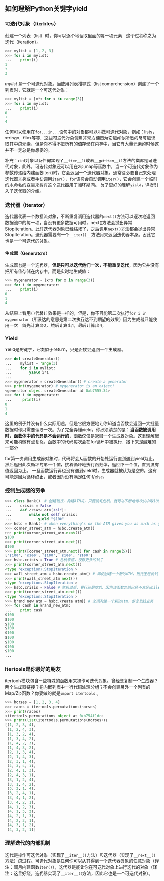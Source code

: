 ## 如何理解Python关键字yield

### 可迭代对象（Iterbles）
创建一个列表（list）时，你可以逐个地读取里面的每一项元素，这个过程称之为迭代（iteration）。
```Python
>>> mylist = [1, 2, 3]
>>> for i in mylist:
...    print(i)
1
2
3
```
*mylist* 是一个可迭代对象。当使用列表推导式（list comprehension）创建了一个列表时，它就是一个可迭代对象：
```Python
>>> mylist = [x*x for x in range(3)]
>>> for i in mylist:
...    print(i)
0
1
4
```
任何可以使用在`for...in...`语句中的对象都可以叫做可迭代对象，例如：lists，strings，files等等。这些可迭代对象使用非常方便因为它能如你所愿的尽可能读取其中的元素，但是你不得不把所有的值存储在内存中，当它有大量元素的时候这并不一定总是你想要的。

补充：dict对象以及任何实现了`__iter__()`或者`__getitem__()`方法的类都是可迭代对象，此外，可迭代对象还可以用在zip,map等函数中，当一个可迭代对象作为参数传递给内建函数iter()时，它会返回一个迭代器对象。通常没必要自己来处理迭代器本身或者手动调用`iter()`，`for`语句会自动调用`iter()`，它会创建一个临时的未命名的变量来持有这个迭代器用于循环期间。 为了更好的理解`yield`，译者引入了迭代器的介绍。

### 迭代器（iterator）

迭代器代表一个数据流对象，不断重复调用迭代器的`next()`方法可以逐次地返回数据流中的每一项，当没有更多数据可用时，next()方法会抛出异常StopIteration。此时迭代器对象已经枯竭了，之后调用`next()`方法都会抛出异常StopIteration。迭代器需要有一个`__iter()__`方法用来返回迭代器本身。因此它也是一个可迭代的对象。

#### 生成器（Generators）

生成器也是一个迭代器，**但是只可以迭代他们一次，不能重复迭代**，因为它并没有把所有值存储在内存中，而是实时地生成值：
```Python
>>> mygenerator = (x*x for x in range(3))
>>> for i in mygenerator:
...    print(i)
0
1
4
```
从结果上看用`()`代替`[]`效果是一样的，但是，你不可能第二次执行`for i in mygenerator`（所表达的意思是第二次执行达不到期望的效果）因为生成器只能使用一次：首先计算出0，然后计算出1，最后计算出4。


### Yield

Yield是关键字，它类似于return，只是函数会返回一个生成器。
```Python
>>> def createGenerator():
...    mylist = range(3)
...    for i in mylist:
...        yield i*i
...
>>> mygenerator = createGenerator() # create a generator
>>> print(mygenerator) # mygenerator is an object!
<generator object createGenerator at 0xb7555c34>
>>> for i in mygenerator:
...     print(i)
0
1
4
```
这里的例子并没有什么实际用途，但是它很方便地让你知道当函数会返回一大批量数据时你只需要读取一次。为了完全弄懂yield，你必须清楚的是：**当函数被调用时，函数体中的代码是不会运行的**，函数仅仅是返回一个生成器对象。这里理解起来可能稍微有点复杂。函数中的代码每次会在for循环中被执行，接下来是最难的一部分：

for第一次调用生成器对象时，代码将会从函数的开始处运行直到遇到yield为止，然后返回此次循环的第一个值，接着循环地执行函数体，返回下一个值，直到没有值返回为止。
一旦函数运行再也没有遇到yield时，生成器就被认为是空的。这有可能是因为循环终止，或者因为没有满足任何if/else。

### 控制生成器的穷举
```Python
>>> class Bank(): # 创建银行，构建ATM机，只要没有危机，就可以不断地每次从中取100
...    crisis = False
...    def create_atm(self):
...        while not self.crisis:
...            yield "$100"
>>> hsbc = Bank() # when everything's ok the ATM gives you as much as you want
>>> corner_street_atm = hsbc.create_atm()
>>> print(corner_street_atm.next())
$100
>>> print(corner_street_atm.next())
$100
>>> print([corner_street_atm.next() for cash in range(5)])
['$100', '$100', '$100', '$100', '$100']
>>> hsbc.crisis = True # 危机来临，没有更多的钱了
>>> print(corner_street_atm.next())
<type 'exceptions.StopIteration'>
>>> wall_street_atm = hsbc.create_atm() # 即使创建一个新的ATM，银行还是没钱
>>> print(wall_street_atm.next())
<type 'exceptions.StopIteration'>
>>> hsbc.crisis = False # 危机过后，银行还是空的，因为该函数之前已经不满足while条件
>>> print(corner_street_atm.next())
<type 'exceptions.StopIteration'>
>>> brand_new_atm = hsbc.create_atm() # 必须构建一个新的atm，恢复取钱业务
>>> for cash in brand_new_atm:
...    print cash
$100
$100
$100
$100
$100
$100
$100
$100
$100
...
```

### Itertools是你最好的朋友
itertools模块包含一些特殊的函数用来操作可迭代对象。曾经想复制一个生成器？两个生成器链接？在内嵌列表中一行代码处理分组？不会创建另外一个列表的Map/Zip函数？你要做的就是`import itertools` 。

```Python
>>> horses = [1, 2, 3, 4]
>>> races = itertools.permutations(horses)
>>> print(races)
<itertools.permutations object at 0xb754f1dc>
>>> print(list(itertools.permutations(horses)))
[(1, 2, 3, 4),
 (1, 2, 4, 3),
 (1, 3, 2, 4),
 (1, 3, 4, 2),
 (1, 4, 2, 3),
 (1, 4, 3, 2),
 (2, 1, 3, 4),
 (2, 1, 4, 3),
 (2, 3, 1, 4),
 (2, 3, 4, 1),
 (2, 4, 1, 3),
 (2, 4, 3, 1),
 (3, 1, 2, 4),
 (3, 1, 4, 2),
 (3, 2, 1, 4),
 (3, 2, 4, 1),
 (3, 4, 1, 2),
 (3, 4, 2, 1),
 (4, 1, 2, 3),
 (4, 1, 3, 2),
 (4, 2, 1, 3),
 (4, 2, 3, 1),
 (4, 3, 1, 2),
 (4, 3, 2, 1)]
 ```
### 理解迭代的内部机制
迭代是操作可迭代对象（实现了`__iter__()`方法）和迭代器（实现了`__next__()`方法）的过程。可迭代对象是任何你可以从其得到一个迭代器对象的任意对象（译注：调用内建函数`iter()`），迭代器是能让你在可迭代对象上进行迭代的对象（译注：这里好绕，迭代器实现了`__iter__()`方法，因此它也是一个可迭代对象）。
